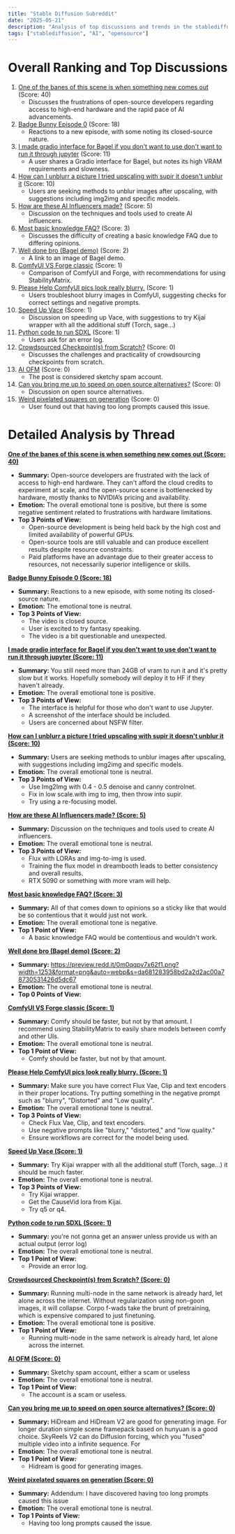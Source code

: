 ```yaml
---
title: "Stable Diffusion Subreddit"
date: "2025-05-21"
description: "Analysis of top discussions and trends in the stablediffusion subreddit"
tags: ["stablediffusion", "AI", "opensource"]
---
```


# Overall Ranking and Top Discussions
1.  [One of the banes of this scene is when something new comes out](https://www.reddit.com/r/StableDiffusion/comments/1ks1iot/one_of_the_banes_of_this_scene_is_when_something/) (Score: 40)
    * Discusses the frustrations of open-source developers regarding access to high-end hardware and the rapid pace of AI advancements.
2.  [Badge Bunny Episode 0](https://v.redd.it/deu5h531862f1) (Score: 18)
    * Reactions to a new episode, with some noting its closed-source nature.
3.  [I made gradio interface for Bagel if you don't want to use don't want to run it through jupyter](https://github.com/ansmom/BagelGradio/tree/gradio-feat) (Score: 11)
    *  A user shares a Gradio interface for Bagel, but notes its high VRAM requirements and slowness.
4.  [How can I unblurr a picture I tried upscaling with supir it doesn't unblur it](https://i.redd.it/2m9ftqkdm62f1.png) (Score: 10)
    * Users are seeking methods to unblur images after upscaling, with suggestions including img2img and specific models.
5.  [How are these AI Influencers made?](https://www.reddit.com/r/StableDiffusion/comments/1ks2yiw/how_are_these_ai_influencers_made/) (Score: 5)
    * Discussion on the techniques and tools used to create AI influencers.
6.  [Most basic knowledge FAQ?](https://www.reddit.com/r/StableDiffusion/comments/1ks4xw3/most_basic_knowledge_faq/) (Score: 3)
    * Discusses the difficulty of creating a basic knowledge FAQ due to differing opinions.
7.  [Well done bro (Bagel demo)](https://i.redd.it/776pwos6t62f1.png) (Score: 2)
    * A link to an image of Bagel demo.
8.  [ComfyUI VS Forge classic](https://www.reddit.com/gallery/1ks5izo) (Score: 1)
    * Comparison of ComfyUI and Forge, with recommendations for using StabilityMatrix.
9.  [Please Help ComfyUI pics look really blurry.](https://www.reddit.com/r/StableDiffusion/comments/1ks0kwi/please_help_comfyui_pics_look_really_blurry/) (Score: 1)
    * Users troubleshoot blurry images in ComfyUI, suggesting checks for correct settings and negative prompts.
10. [Speed Up Vace](https://www.reddit.com/r/StableDiffusion/comments/1ks5i4c/speed_up_vace/) (Score: 1)
    * Discussion on speeding up Vace, with suggestions to try Kijai wrapper with all the additional stuff (Torch, sage...)
11. [Python code to run SDXL](https://www.reddit.com/r/StableDiffusion/comments/1ks78fw/python_code_to_run_sdxl/) (Score: 1)
    * Users ask for an error log.
12. [Crowdsourced Checkpoint(s) from Scratch?](https://www.reddit.com/r/StableDiffusion/comments/1ks0o37/crowdsourced_checkpoints_from_scratch/) (Score: 0)
    * Discusses the challenges and practicality of crowdsourcing checkpoints from scratch.
13. [AI OFM](https://www.reddit.com/r/StableDiffusion/comments/1ks2fop/ai_ofm/) (Score: 0)
    * The post is considered sketchy spam account.
14. [Can you bring me up to speed on open source alternatives?](https://www.reddit.com/r/StableDiffusion/comments/1ks2j6d/can_you_bring_me_up_to_speed_on_open_source/) (Score: 0)
    * Discussion on open source alternatives.
15. [Weird pixelated squares on generation](https://www.reddit.com/r/StableDiffusion/comments/1ks4g4i/weird_pixelated_squares_on_generation/) (Score: 0)
    * User found out that having too long prompts caused this issue.

# Detailed Analysis by Thread
**[One of the banes of this scene is when something new comes out (Score: 40)](https://www.reddit.com/r/StableDiffusion/comments/1ks1iot/one_of_the_banes_of_this_scene_is_when_something/)**
*  **Summary:**  Open-source developers are frustrated with the lack of access to high-end hardware. They can't afford the cloud credits to experiment at scale, and the open-source scene is bottlenecked by hardware, mostly thanks to NVIDIA’s pricing and availability.
*  **Emotion:** The overall emotional tone is positive, but there is some negative sentiment related to frustrations with hardware limitations.
*  **Top 3 Points of View:**
    * Open-source development is being held back by the high cost and limited availability of powerful GPUs.
    * Open-source tools are still valuable and can produce excellent results despite resource constraints.
    * Paid platforms have an advantage due to their greater access to resources, not necessarily superior intelligence or skills.

**[Badge Bunny Episode 0 (Score: 18)](https://v.redd.it/deu5h531862f1)**
*  **Summary:** Reactions to a new episode, with some noting its closed-source nature.
*  **Emotion:** The emotional tone is neutral.
*  **Top 3 Points of View:**
    * The video is closed source.
    * User is excited to try fantasy speaking.
    * The video is a bit questionable and unexpected.

**[I made gradio interface for Bagel if you don't want to use don't want to run it through jupyter (Score: 11)](https://github.com/ansmom/BagelGradio/tree/gradio-feat)**
*  **Summary:** You still need more than 24GB of vram to run it and it's pretty slow but it works. Hopefully somebody will deploy it to HF if they haven't already.
*  **Emotion:** The overall emotional tone is positive.
*  **Top 3 Points of View:**
    * The interface is helpful for those who don't want to use Jupyter.
    * A screenshot of the interface should be included.
    * Users are concerned about NSFW filter.

**[How can I unblurr a picture I tried upscaling with supir it doesn't unblur it (Score: 10)](https://i.redd.it/2m9ftqkdm62f1.png)**
*  **Summary:** Users are seeking methods to unblur images after upscaling, with suggestions including img2img and specific models.
*  **Emotion:** The overall emotional tone is neutral.
*  **Top 3 Points of View:**
    * Use Img2Img with 0.4 - 0.5 denoise and canny controlnet.
    * Fix in low scale.with img to img, then throw into supir.
    * Try using a re-focusing model.

**[How are these AI Influencers made? (Score: 5)](https://www.reddit.com/r/StableDiffusion/comments/1ks2yiw/how_are_these_ai_influencers_made/)**
*  **Summary:** Discussion on the techniques and tools used to create AI influencers.
*  **Emotion:** The overall emotional tone is neutral.
*  **Top 3 Points of View:**
    *  Flux with LORAs and img-to-img is used.
    * Training the flux model in dreambooth leads to better consistency and overall results.
    * RTX 5090 or something with more vram will help.

**[Most basic knowledge FAQ? (Score: 3)](https://www.reddit.com/r/StableDiffusion/comments/1ks4xw3/most_basic_knowledge_faq/)**
*  **Summary:** All of that comes down to opinions so a sticky like that would be so contentious that it would just not work.
*  **Emotion:** The overall emotional tone is negative.
*  **Top 1 Point of View:**
    * A basic knowledge FAQ would be contentious and wouldn't work.

**[Well done bro (Bagel demo) (Score: 2)](https://i.redd.it/776pwos6t62f1.png)**
*  **Summary:** https://preview.redd.it/0m0qqpv7x62f1.png?width=1253&format=png&auto=webp&s=da681283958bd2a2d2ac00a78730531426d5dc67
*  **Emotion:** The overall emotional tone is neutral.
*  **Top 0 Points of View:**

**[ComfyUI VS Forge classic (Score: 1)](https://www.reddit.com/gallery/1ks5izo)**
*  **Summary:** Comfy should be faster, but not by that amount. I recommend using StabilityMatrix to easily share models between comfy and other UIs.
*  **Emotion:** The overall emotional tone is neutral.
*  **Top 1 Point of View:**
    * Comfy should be faster, but not by that amount.

**[Please Help ComfyUI pics look really blurry. (Score: 1)](https://www.reddit.com/r/StableDiffusion/comments/1ks0kwi/please_help_comfyui_pics_look_really_blurry/)**
*  **Summary:** Make sure you have correct Flux Vae, Clip and text encoders in their proper locations. Try putting something in the negative prompt such as "blurry", "Distorted" and "Low quality".
*  **Emotion:** The overall emotional tone is neutral.
*  **Top 3 Points of View:**
    * Check Flux Vae, Clip, and text encoders.
    * Use negative prompts like "blurry," "distorted," and "low quality."
    * Ensure workflows are correct for the model being used.

**[Speed Up Vace (Score: 1)](https://www.reddit.com/r/StableDiffusion/comments/1ks5i4c/speed_up_vace/)**
*  **Summary:** Try Kijai wrapper with all the additional stuff (Torch, sage...) it should be much faster.
*  **Emotion:** The overall emotional tone is neutral.
*  **Top 3 Points of View:**
    * Try Kijai wrapper.
    * Get the CauseVid lora from Kijai.
    * Try q5 or q4.

**[Python code to run SDXL (Score: 1)](https://www.reddit.com/r/StableDiffusion/comments/1ks78fw/python_code_to_run_sdxl/)**
*  **Summary:** you're not gonna get an answer unless provide us with an actual output (error log)
*  **Emotion:** The overall emotional tone is neutral.
*  **Top 1 Point of View:**
    * Provide an error log.

**[Crowdsourced Checkpoint(s) from Scratch? (Score: 0)](https://www.reddit.com/r/StableDiffusion/comments/1ks0o37/crowdsourced_checkpoints_from_scratch/)**
*  **Summary:** Running multi-node in the same network is already hard, let alone across the internet. Without regularization using non-goon images, it will collapse. Corpo f-wads take the brunt of pretraining, which is expensive compared to just finetuning.
*  **Emotion:** The overall emotional tone is positive.
*  **Top 1 Point of View:**
    * Running multi-node in the same network is already hard, let alone across the internet.

**[AI OFM (Score: 0)](https://www.reddit.com/r/StableDiffusion/comments/1ks2fop/ai_ofm/)**
*  **Summary:** Sketchy spam account, either a scam or useless
*  **Emotion:** The overall emotional tone is neutral.
*  **Top 1 Point of View:**
    * The account is a scam or useless.

**[Can you bring me up to speed on open source alternatives? (Score: 0)](https://www.reddit.com/r/StableDiffusion/comments/1ks2j6d/can_you_bring_me_up_to_speed_on_open_source/)**
*  **Summary:** HiDream and HiDream V2 are good for generating image. For longer duration simple scene framepack based on hunyuan is a good choice. SkyReels V2 can do Diffusion forcing, which you "fused" multiple video into a infinite sequence. For
*  **Emotion:** The overall emotional tone is neutral.
*  **Top 1 Point of View:**
    * Hidream is good for generating images.

**[Weird pixelated squares on generation (Score: 0)](https://www.reddit.com/r/StableDiffusion/comments/1ks4g4i/weird_pixelated_squares_on_generation/)**
*  **Summary:** Addendum: I have discovered having too long prompts caused this issue
*  **Emotion:** The overall emotional tone is neutral.
*  **Top 1 Points of View:**
   * Having too long prompts caused the issue.
